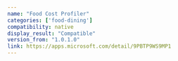```yaml
---
name: "Food Cost Profiler"
categories: ['food-dining']
compatibility: native
display_result: "Compatible"
version_from: "1.0.1.0"
link: https://apps.microsoft.com/detail/9PBTP9WS9MP1
---
```

